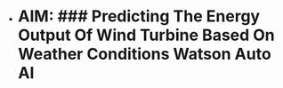 * # AIM: ### Predicting The Energy Output Of Wind Turbine Based On Weather Conditions Watson Auto AI
